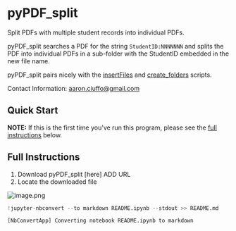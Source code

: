 # pyPDF_split
Split PDFs with multiple student records into individual PDFs.

pyPDF_split searches a PDF for the string `StudentID:NNNNNNN` and splits the PDF into individual PDFs in a sub-folder with the StudentID embedded in the new file name.

pyPDF_split pairs nicely with the [insertFiles](https://github.com/txoof/insertFiles) and [create_folders](https://github.com/txoof/portfolioCreator) scripts.

Contact Information:
aaron.ciuffo@gmail.com


## Quick Start
**NOTE:** If this is the first time you've run this program, please see the [full instructions](#FullInstructions) below.


<a name='FullInstructions'></a>
## Full Instructions
1. Download pyPDF_split [here] ADD URL
2. Locate the downloaded file

![image.png](attachment:image.png)


```python
!jupyter-nbconvert --to markdown README.ipynb --stdout >> README.md
```

    [NbConvertApp] Converting notebook README.ipynb to markdown

